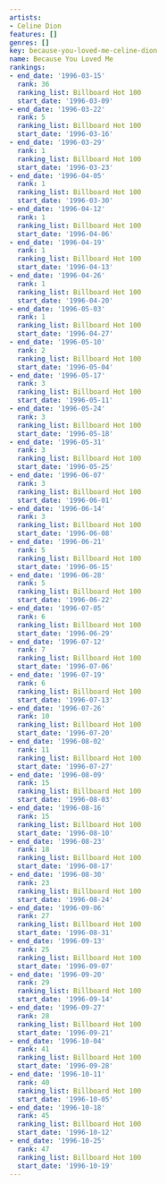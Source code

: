 ```yaml
---
artists:
- Celine Dion
features: []
genres: []
key: because-you-loved-me-celine-dion
name: Because You Loved Me
rankings:
- end_date: '1996-03-15'
  rank: 36
  ranking_list: Billboard Hot 100
  start_date: '1996-03-09'
- end_date: '1996-03-22'
  rank: 5
  ranking_list: Billboard Hot 100
  start_date: '1996-03-16'
- end_date: '1996-03-29'
  rank: 1
  ranking_list: Billboard Hot 100
  start_date: '1996-03-23'
- end_date: '1996-04-05'
  rank: 1
  ranking_list: Billboard Hot 100
  start_date: '1996-03-30'
- end_date: '1996-04-12'
  rank: 1
  ranking_list: Billboard Hot 100
  start_date: '1996-04-06'
- end_date: '1996-04-19'
  rank: 1
  ranking_list: Billboard Hot 100
  start_date: '1996-04-13'
- end_date: '1996-04-26'
  rank: 1
  ranking_list: Billboard Hot 100
  start_date: '1996-04-20'
- end_date: '1996-05-03'
  rank: 1
  ranking_list: Billboard Hot 100
  start_date: '1996-04-27'
- end_date: '1996-05-10'
  rank: 2
  ranking_list: Billboard Hot 100
  start_date: '1996-05-04'
- end_date: '1996-05-17'
  rank: 3
  ranking_list: Billboard Hot 100
  start_date: '1996-05-11'
- end_date: '1996-05-24'
  rank: 3
  ranking_list: Billboard Hot 100
  start_date: '1996-05-18'
- end_date: '1996-05-31'
  rank: 3
  ranking_list: Billboard Hot 100
  start_date: '1996-05-25'
- end_date: '1996-06-07'
  rank: 3
  ranking_list: Billboard Hot 100
  start_date: '1996-06-01'
- end_date: '1996-06-14'
  rank: 3
  ranking_list: Billboard Hot 100
  start_date: '1996-06-08'
- end_date: '1996-06-21'
  rank: 5
  ranking_list: Billboard Hot 100
  start_date: '1996-06-15'
- end_date: '1996-06-28'
  rank: 5
  ranking_list: Billboard Hot 100
  start_date: '1996-06-22'
- end_date: '1996-07-05'
  rank: 6
  ranking_list: Billboard Hot 100
  start_date: '1996-06-29'
- end_date: '1996-07-12'
  rank: 7
  ranking_list: Billboard Hot 100
  start_date: '1996-07-06'
- end_date: '1996-07-19'
  rank: 6
  ranking_list: Billboard Hot 100
  start_date: '1996-07-13'
- end_date: '1996-07-26'
  rank: 10
  ranking_list: Billboard Hot 100
  start_date: '1996-07-20'
- end_date: '1996-08-02'
  rank: 11
  ranking_list: Billboard Hot 100
  start_date: '1996-07-27'
- end_date: '1996-08-09'
  rank: 15
  ranking_list: Billboard Hot 100
  start_date: '1996-08-03'
- end_date: '1996-08-16'
  rank: 15
  ranking_list: Billboard Hot 100
  start_date: '1996-08-10'
- end_date: '1996-08-23'
  rank: 18
  ranking_list: Billboard Hot 100
  start_date: '1996-08-17'
- end_date: '1996-08-30'
  rank: 23
  ranking_list: Billboard Hot 100
  start_date: '1996-08-24'
- end_date: '1996-09-06'
  rank: 27
  ranking_list: Billboard Hot 100
  start_date: '1996-08-31'
- end_date: '1996-09-13'
  rank: 25
  ranking_list: Billboard Hot 100
  start_date: '1996-09-07'
- end_date: '1996-09-20'
  rank: 29
  ranking_list: Billboard Hot 100
  start_date: '1996-09-14'
- end_date: '1996-09-27'
  rank: 28
  ranking_list: Billboard Hot 100
  start_date: '1996-09-21'
- end_date: '1996-10-04'
  rank: 41
  ranking_list: Billboard Hot 100
  start_date: '1996-09-28'
- end_date: '1996-10-11'
  rank: 40
  ranking_list: Billboard Hot 100
  start_date: '1996-10-05'
- end_date: '1996-10-18'
  rank: 45
  ranking_list: Billboard Hot 100
  start_date: '1996-10-12'
- end_date: '1996-10-25'
  rank: 47
  ranking_list: Billboard Hot 100
  start_date: '1996-10-19'
---
```


